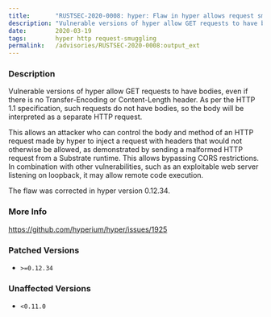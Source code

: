 ```yaml
---
title:       "RUSTSEC-2020-0008: hyper: Flaw in hyper allows request smuggling by sending a body in GET requests"
description: "Vulnerable versions of hyper allow GET requests to have bodies, even if there is no TransferEncoding or ContentLength header. As per the HTTP 1.1 specification, such requests do not have bodies, so the body will be interpreted as a separate HTTP request. This allows an attacker who can control the body and method of an HTTP request made by hyper to inject a request with headers that would not otherwise be allowed, as demonstrated by sending a malformed HTTP request from a Substrate runtime. This allows bypassing CORS restrictions. In combination with other vulnerabilities, such as an exploitable web server listening on loopback, it may allow remote code execution. The flaw was corrected in hyper version 0.12.34."
date:        2020-03-19
tags:        hyper http request-smuggling
permalink:   /advisories/RUSTSEC-2020-0008:output_ext
---
```


### Description

Vulnerable versions of hyper allow GET requests to have bodies, even if there is
no Transfer-Encoding or Content-Length header.  As per the HTTP 1.1
specification, such requests do not have bodies, so the body will be interpreted
as a separate HTTP request.

This allows an attacker who can control the body and method of an HTTP request
made by hyper to inject a request with headers that would not otherwise be
allowed, as demonstrated by sending a malformed HTTP request from a Substrate
runtime.  This allows bypassing CORS restrictions.  In combination with other
vulnerabilities, such as an exploitable web server listening on loopback, it may
allow remote code execution.

The flaw was corrected in hyper version 0.12.34.

### More Info

<https://github.com/hyperium/hyper/issues/1925>

### Patched Versions

- `>=0.12.34`



### Unaffected Versions

- `<0.11.0`
